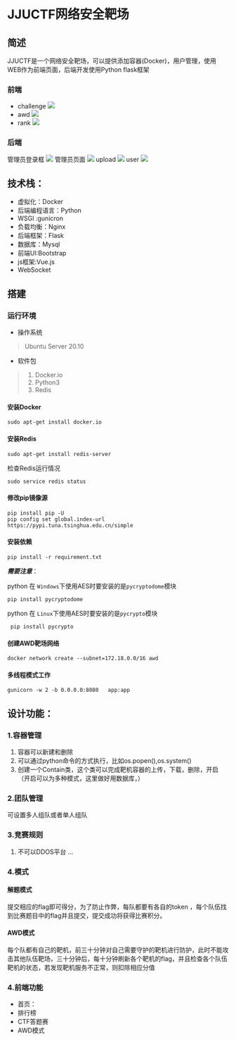 # JJUCTF网络安全靶场
## 简述
JJUCTF是一个网络安全靶场，可以提供添加容器(Docker)，用户管理，使用WEB作为前端页面，后端开发使用Python flask框架
### 前端
- challenge
![](static/image/readme/challenge.png)
- awd
![](static/image/readme/AWD.png)
- rank
![](static/image/readme/rank.png)
### 后端
管理员登录框
![](static/image/readme/admin_login.png)
管理员页面
![](static/image/readme/admin_index.png)
upload
![](static/image/readme/admin_upload.png)
user
![](static/image/readme/admin_user.png)
## 技术栈：
- 虚拟化：Docker
- 后端编程语言：Python
- WSGI :gunicron
- 负载均衡：Nginx
- 后端框架：Flask
- 数据库：Mysql
- 前端UI:Bootstrap
- js框架:Vue.js
- WebSocket


## 搭建
### 运行环境
- 操作系统
> Ubuntu Server 20.10 
- 软件包
> 1. Docker.io
> 2. Python3
> 3. Redis

#### 安装Docker
```angular2html
sudo apt-get install docker.io
```
#### 安装Redis
```angular2html
sudo apt-get install redis-server
```
检查Redis运行情况
```angular2html
sudo service redis status
```
#### 修改pip镜像源

```angular2html
pip install pip -U
pip config set global.index-url https://pypi.tuna.tsinghua.edu.cn/simple
```

####  安装依赖
```angular2html
pip install -r requirement.txt
```

***需要注意***：

python 在 `Windows`下使用AES时要安装的是`pycryptodome`模块
```angular2html
pip install pycryptodome 
```

python 在 `Linux`下使用AES时要安装的是`pycrypto`模块 
```angular2html
 pip install pycrypto 
```

#### 创建AWD靶场网络
```angular2html
docker network create --subnet=172.18.0.0/16 awd
```
#### 多线程模式工作
```angular2html
gunicorn -w 2 -b 0.0.0.0:8080   app:app
```


## 设计功能：
### 1.容器管理

1. 容器可以新建和删除
2. 可以通过python命令的方式执行，比如os.popen(),os.system()
3. 创建一个Contain类，这个类可以完成靶机容器的上传，下载，删除，开启（开启可以为多种模式，这里做好用数据库，）

### 2.团队管理
可设置多人组队或者单人组队

### 3.竞赛规则
1. 不可以DDOS平台
...

### 4.模式

#### 解题模式
提交相应的flag即可得分，为了防止作弊，每队都要有各自的token
，每个队伍找到比赛题目中的flag并且提交，提交成功将获得比赛积分。
#### AWD模式
每个队都有自己的靶机，前三十分钟对自己需要守护的靶机进行防护，此时不能攻击其他队伍靶场，三十分钟后，每十分钟刷新各个靶机的flag，并且检查各个队伍靶机的状态，若发现靶机服务不正常，则扣除相应分值
### 4.前端功能
- 首页：
- 排行榜
- CTF答题赛
- AWD模式




